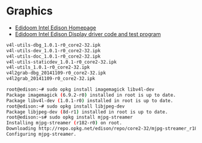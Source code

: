 # Graphics

- [Edidoom Intel Edison Homepage](http://2ld.de/edidoom/)
- [Edidoom Intel Edison Display driver code and test program](https://github.com/llatta/edison-graphics)

```sh
v4l-utils-dbg_1.0.1-r0_core2-32.ipk
v4l-utils-dev_1.0.1-r0_core2-32.ipk
v4l-utils-doc_1.0.1-r0_core2-32.ipk
v4l-utils-staticdev_1.0.1-r0_core2-32.ipk
v4l-utils_1.0.1-r0_core2-32.ipk
v4l2grab-dbg_20141109-r0_core2-32.ipk
v4l2grab_20141109-r0_core2-32.ipk
```

```sh
root@edison:~# sudo opkg install imagemagick libv4l-dev
Package imagemagick (6.9.2-r0) installed in root is up to date.
Package libv4l-dev (1.0.1-r0) installed in root is up to date.
root@edison:~# sudo opkg install libjpeg-dev 
Package libjpeg-dev (8d-r1) installed in root is up to date.
root@edison:~s# sudo opkg install mjpg-streamer
Installing mjpg-streamer (r182-r0) on root.
Downloading http://repo.opkg.net/edison/repo/core2-32/mjpg-streamer_r182-r0_core2-32.ipk.
Configuring mjpg-streamer.
```